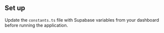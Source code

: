 ## Set up
Update the `constants.ts` file with Supabase variables from your dashboard before  running the application.